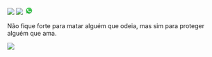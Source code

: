 <img src="https://encrypted-tbn0.gstatic.com/images?q=tbn:ANd9GcRCBIDMLbmKNko1_pBbyW7HNrfcXDuifasXjQ&usqp=CAU">
<code><img height= "20"src= "https://img.shields.io/badge/Java-ED8B00?style=for-the-badge&logo=java&logoColor=white"></code>
<code><img height= "20"src= "https://raw.githubusercontent.com/github/explore/fbea3555736cd38170cc0be88424d129741ffbb9/topics/whatsapp/whatsapp.png"></code>


Não fique forte para matar alguém que odeia, mas sim para proteger alguém que ama.

[<img src="https://img.shields.io/badge/instagram-%23E4405F.svg?&style=for-the-badge&logo=instagram&logoColor=white">](https://www.instagram.com/loserzinn/) 
